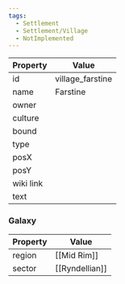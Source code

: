 ```yaml
---
tags:
  - Settlement
  - Settlement/Village
  - NotImplemented
---
```


| Property  | Value            |
| --------- | ---------------- |
| id        | village_farstine |
| name      | Farstine         |
| owner     |                  |
| culture   |                  |
| bound     |                  |
| type      |                  |
| posX      |                  |
| posY      |                  |
| wiki link |                  |
| text      |                  |

### Galaxy
| Property | Value          |
| -------- | -------------- |
| region   | [[Mid Rim]]    |
| sector   | [[Ryndellian]] |
